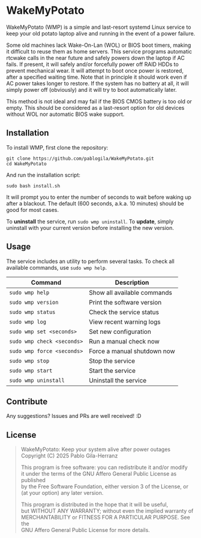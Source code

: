 # WakeMyPotato

WakeMyPotato (WMP) is a simple and last-resort systemd Linux service
to keep your old potato laptop alive and running in the event of a power failure.

Some old machines lack Wake-On-Lan (WOL) or BIOS boot timers,
making it difficult to reuse them as home servers.
This service programs automatic rtcwake calls in the near future and safely powers down the laptop if AC fails.
If present, it will safely and/or forcefully power off RAID HDDs to prevent mechanical wear.
It will attempt to boot once power is restored, after a specified waiting time.
Note that in principle it should work even if AC power takes longer to restore.
If the system has no battery at all, it will simply power off (obviously)
and it will try to boot automatically later.

This method is not ideal and may fail if the BIOS CMOS battery is too old or empty.
This should be considered as a last-resort option for old devices
without WOL nor automatic BIOS wake support.

## Installation

To install WMP, first clone the repository:
```shell
git clone https://github.com/pablogila/WakeMyPotato.git
cd WakeMyPotato
```

And run the installation script:
```shell
sudo bash install.sh
```

It will prompt you to enter the number of seconds to wait before waking up after a blackout.
The default (600 seconds, a.k.a. 10 minutes) should be good for most cases.

To **uninstall** the service, run `sudo wmp uninstall`.
To **update**, simply uninstall with your current version before installing the new version.

## Usage

The service includes an utility to perform several tasks.
To check all available commands, use `sudo wmp help`.

| Command | Description |
| ------- | ----------- |
| `sudo wmp help`            | Show all available commands |
| `sudo wmp version`         | Print the software version |
| `sudo wmp status`          | Check the service status |
| `sudo wmp log`             | View recent warning logs |
| `sudo wmp set <seconds>`   | Set new configuration |
| `sudo wmp check <seconds>` | Run a manual check now |
| `sudo wmp force <seconds>` | Force a manual shutdown now |
| `sudo wmp stop`            | Stop the service |
| `sudo wmp start`           | Start the service |
| `sudo wmp uninstall`       | Uninstall the service |

## Contribute  

Any suggestions? Issues and PRs are well received! :D

## License

> WakeMyPotato: Keep your system alive after power outages  
> Copyright (C) 2025 Pablo Gila-Herranz  
>
> This program is free software: you can redistribute it and/or modify  
> it under the terms of the GNU Affero General Public License as published  
> by the Free Software Foundation, either version 3 of the License, or  
> (at your option) any later version.  
>
> This program is distributed in the hope that it will be useful,  
> but WITHOUT ANY WARRANTY; without even the implied warranty of  
> MERCHANTABILITY or FITNESS FOR A PARTICULAR PURPOSE.  See the  
> GNU Affero General Public License for more details.  
